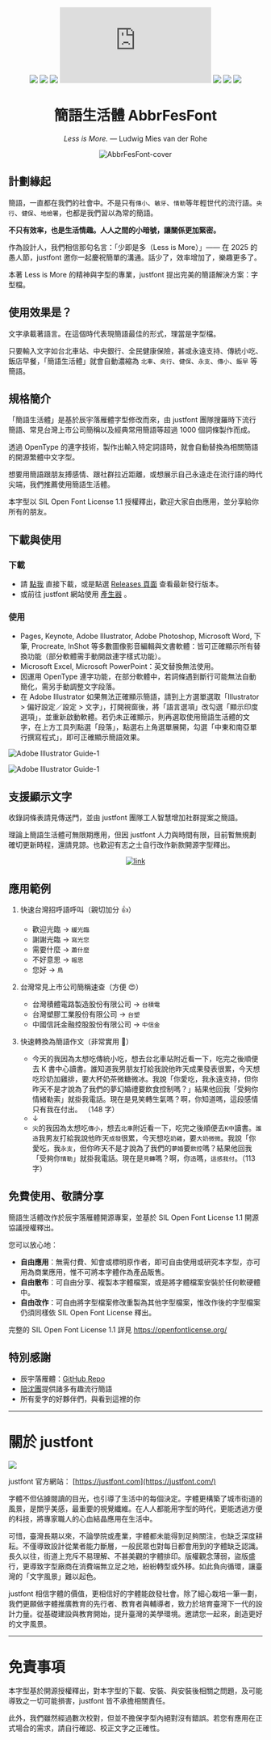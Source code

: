 <div align='center'>

![](https://img.shields.io/github/v/release/justfont/AbbrFesFont?label=Latest&style=flat-square) ![](https://img.shields.io/github/downloads/justfont/AbbrFesFont/total?label=Downloads&style=flat-square) ![](https://img.shields.io/github/release-date/justfont/AbbrFesFont?label=Update&style=flat-square&color=red) ![](https://img.shields.io/github/size/justfont/AbbrFesFont/font/AbbrFesFont.ttf?label=Size&style=flat-square&color=ff69b4) ![](https://img.shields.io/badge/License-OFL%201.1-yellow?style=flat-square) ![](https://img.shields.io/github/forks/justfont/AbbrFesFont?style=flat-square&color=green&label=Forks) ![](https://img.shields.io/github/stars/justfont/AbbrFesFont?style=flat-square&color=yellowgreen&label=Stars)

# 簡語生活體 AbbrFesFont

_Less is More._ — Ludwig Mies van der Rohe

![AbbrFesFont-cover](/image/cover.jpg)

</div>

## 計劃緣起

簡語，一直都在我們的社會中。不是只有`傳小`、`敏牙`、`情勒`等年輕世代的流行語。`央行`、`健保`、`地檢署`，也都是我們習以為常的簡語。

**不只有效率，也是生活情趣。人人之間的小暗號，讓關係更加緊密。**

作為設計人，我們相信那句名言：「少即是多（Less is More）」—— 在 2025 的愚人節，justfont 邀你一起慶祝簡單的溝通。話少了，效率增加了，樂趣更多了。

本著 Less is More 的精神與字型的專業，justfont 提出完美的簡語解決方案：字型檔。

## 使用效果是？

文字承載著語言。在這個時代表現簡語最佳的形式，理當是字型檔。

只要輸入文字如台北車站、中央銀行、全民健康保險，甚或永遠支持、傳統小吃、飯店早餐，「簡語生活體」就會自動濃縮為 `北車`、`央行`、`健保`、`永支`、`傳小`、`飯早` 等簡語。

## 規格簡介

「簡語生活體」是基於辰宇落雁體字型修改而來，由 justfont 團隊搜羅時下流行簡語、常見台灣上市公司簡稱以及經典常用簡語等超過 1000 個詞條製作而成。

透過 OpenType 的連字技術，製作出輸入特定詞語時，就會自動替換為相關簡語的開源繁體中文字型。

想要用簡語跟朋友搏感情、跟社群拉近距離，或想展示自己永遠走在流行語的時代尖端，我們推薦使用簡語生活體。

本字型以 SIL Open Font License 1.1 授權釋出，歡迎大家自由應用，並分享給你所有的朋友。

## 下載與使用

### 下載

- 請 [點我](https://github.com/justfont/AbbrFesFont/releases/download/v1.0/AbbrFesFont.ttf) 直接下載，或是點選 [Releases 頁面](https://github.com/justfont/AbbrFesFont/releases) 查看最新發行版本。
- 或前往 justfont 網站使用 [產生器](https://justfont.com/justforfun/abbrfesfont) 。

### 使用

- Pages, Keynote, Adobe Illustrator, Adobe Photoshop, Microsoft Word, 下筆, Procreate, InShot 等多數圖像影音編輯與文書軟體：皆可正確顯示所有替換功能（部分軟體需手動開啟連字樣式功能）。
- Microsoft Excel, Microsoft PowerPoint：英文替換無法使用。
- 因運用 OpenType 連字功能，在部分軟體中，若詞條遇到斷行可能無法自動簡化，需另手動調整文字段落。
- 在 Adobe Illustrator 如果無法正確顯示簡語，請到上方選單選取「Illustrator > 偏好設定／設定 > 文字」，打開視窗後，將「語言選項」改勾選「顯示印度選項」，並重新啟動軟體。若仍未正確顯示，則再選取使用簡語生活體的文字，在上方工具列點選「段落」，點選右上角選單展開，勾選「中東和南亞單行撰寫程式」，即可正確顯示簡語效果。

![Adobe Illustrator Guide-1](/image/ai-guide-1.jpg)

![Adobe Illustrator Guide-1](/image/ai-guide-2.jpg)

## 支援顯示文字

收錄詞條表請見傳送門，並由 justfont 團隊工人智慧增加社群提案之簡語。

理論上簡語生活體可無限期應用，但因 justfont 人力與時間有限，目前暫無規劃確切更新時程，還請見諒。也歡迎有志之士自行改作新款開源字型釋出。

<div align="center">

[![link](https://img.shields.io/badge/點我查看收錄詞條表-F5822A?style=for-the-badge&logo=typer)](https://docs.google.com/spreadsheets/d/19M3vNQpMs73I5XeCxZJ-adWK9ZYLnvAmNrojncgcNtk/edit?gid=274887184#gid=274887184)

</div>

## 應用範例

1. 快速台灣招呼語呼叫（親切加分 👍）
   - 歡迎光臨 → `緩光臨`
   - 謝謝光臨 → `寫光您`
   - 需要什麼 → `蕭什麼`
   - 不好意思 → `報思`
   - 您好 → `鳥`

2. 台灣常見上市公司簡稱速查（方便 😍）
   - 台灣積體電路製造股份有限公司 → `台積電`
   - 台灣塑膠工業股份有限公司 → `台塑`
   - 中國信託金融控股股份有限公司 → `中信金`

3. 快速轉換為簡語作文（非常實用 🤗）
   - 今天的我因為太想吃傳統小吃，想去台北車站附近看一下，吃完之後順便去 K 書中心讀書。誰知道我男朋友打給我說他昨天成果發表很累，今天想吃珍奶加雞排，要大杯奶茶微糖微冰。我說「你愛吃，我永遠支持，但你昨天不是才說為了我們的夢幻婚禮要飲食控制嗎？」結果他回我「受夠你情緒勒索」就掛我電話。現在是見笑轉生氣嗎？啊，你知道嗎，這段感情只有我在付出。 （148 字）
   - ↓
   - `尖`的我因為太想吃`傳小`，想去`北車`附近看一下，吃完之後順便去`K中`讀書。`誰造`我男友打給我說他昨天`成發`很累，今天想吃`奶雞`，要`大奶微微`。我說「你愛吃，我`永支`，但你昨天不是才說為了我們的`夢婚`要`飲控`嗎？結果他回我「受夠你`情勒`」就掛我電話。現在是`見轉`嗎？啊，你`造`嗎，`這感我付`。（113 字）

## 免費使用、敬請分享

簡語生活體改作於辰宇落雁體開源專案，並基於 SIL Open Font License 1.1 開源協議授權釋出。

您可以放心地：

- **自由應用**：無需付費、知會或標明原作者，即可自由使用或研究本字型，亦可用為商業應用，惟不可將本字體作為產品販售。
- **自由散布**：可自由分享、複製本字體檔案，或是將字體檔案安裝於任何軟硬體中。
- **自由改作**：可自由將字型檔案修改重製為其他字型檔案，惟改作後的字型檔案仍須同樣依 SIL Open Font License 釋出。

完整的 SIL Open Font License 1.1 詳見 https://openfontlicense.org/

## 特別感謝

- 辰宇落雁體：[GitHub Repo](https://github.com/Chenyu-otf/chenyuluoyan_thin)
- [陪沈團](https://www.youtube.com/@playwithshen)提供諸多有趣流行簡語
- 所有愛字的好夥伴們，與看到這裡的你

---

# 關於 justfont

![](image/jf-logo-full-small.jpg)

justfont 官方網站： [https://justfont.com](https://justfont.com/)

字體不但佔據閱讀的目光，也引導了生活中的每個決定。字體更構築了城市街道的風景，是關乎美感，最重要的視覺纖維。在人人都能用字型的時代，更能透過方便的科技，將專家職人的心血結晶應用在生活中。

可惜，臺灣長期以來，不論學院或產業，字體都未能得到足夠關注，也缺乏深度耕耘。不僅導致設計從業者能力斷層，一般民眾也對每日都會用到的字體缺乏認識。長久以往，街道上充斥不易理解、不甚美觀的字體排印。版權觀念薄弱，盜版盛行，更導致字型廠商在消費端無立足之地，紛紛轉型或外移。如此負向循環，讓臺灣的「文字風景」難以起色。

justfont 相信字體的價值，更相信好的字體能啟發社會。除了細心栽培一筆一劃，我們更願做字體推廣教育的先行者、教育者與輔導者，致力於培育臺灣下一代的設計力量。從基礎建設與教育開始，提升臺灣的美學環境。邀請您一起來，創造更好的文字風景。

---

# 免責事項

本字型基於開源授權釋出，對本字型的下載、安裝、與安裝後相關之問題，及可能導致之一切可能損害，justfont 皆不承擔相關責任。

此外，我們雖然經過數次校對，但並不擔保字型內絕對沒有錯誤。若您有應用在正式場合的需求，請自行確認、校正文字之正確性。
